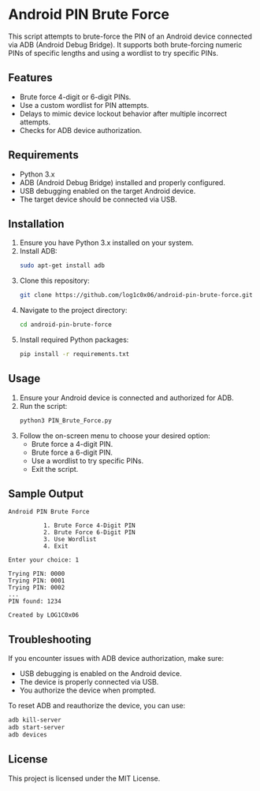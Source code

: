 
# Android PIN Brute Force

This script attempts to brute-force the PIN of an Android device connected via ADB (Android Debug Bridge). It supports both brute-forcing numeric PINs of specific lengths and using a wordlist to try specific PINs.

## Features

- Brute force 4-digit or 6-digit PINs.
- Use a custom wordlist for PIN attempts.
- Delays to mimic device lockout behavior after multiple incorrect attempts.
- Checks for ADB device authorization.

## Requirements

- Python 3.x
- ADB (Android Debug Bridge) installed and properly configured.
- USB debugging enabled on the target Android device.
- The target device should be connected via USB.

## Installation

1. Ensure you have Python 3.x installed on your system.
2. Install ADB:
    ```sh
    sudo apt-get install adb
    ```
3. Clone this repository:
    ```sh
    git clone https://github.com/log1c0x06/android-pin-brute-force.git
    ```
4. Navigate to the project directory:
    ```sh
    cd android-pin-brute-force
    ```
5. Install required Python packages:
    ```sh
    pip install -r requirements.txt
    ```

## Usage

1. Ensure your Android device is connected and authorized for ADB.
2. Run the script:
    ```sh
    python3 PIN_Brute_Force.py
    ```
3. Follow the on-screen menu to choose your desired option:
    - Brute force a 4-digit PIN.
    - Brute force a 6-digit PIN.
    - Use a wordlist to try specific PINs.
    - Exit the script.

## Sample Output

```
Android PIN Brute Force

          1. Brute Force 4-Digit PIN
          2. Brute Force 6-Digit PIN
          3. Use Wordlist
          4. Exit

Enter your choice: 1

Trying PIN: 0000
Trying PIN: 0001
Trying PIN: 0002
...
PIN found: 1234

Created by LOG1C0x06
```

## Troubleshooting

If you encounter issues with ADB device authorization, make sure:
- USB debugging is enabled on the Android device.
- The device is properly connected via USB.
- You authorize the device when prompted.

To reset ADB and reauthorize the device, you can use:
```sh
adb kill-server
adb start-server
adb devices
```

## License

This project is licensed under the MIT License.
